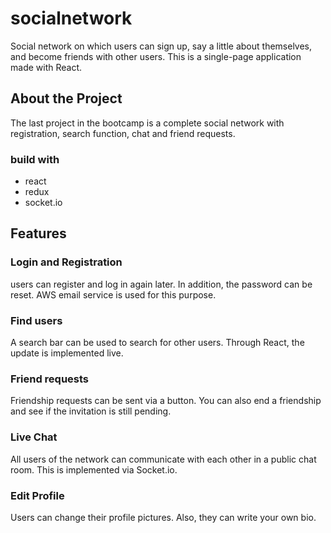 # socialnetwork
Social network on which users can sign up, say a little about themselves, and become friends with other users. This is a single-page application made with React.

## About the Project
The last project in the bootcamp is a complete social network with registration, search function, chat and friend requests.

### build with
- react
- redux
- socket.io

## Features

### Login and Registration
users can register and log in again later. In addition, the password can be reset. AWS email service is used for this purpose.

### Find users
A search bar can be used to search for other users. Through React, the update is implemented live.

### Friend requests
Friendship requests can be sent via a button. You can also end a friendship and see if the invitation is still pending.

### Live Chat
All users of the network can communicate with each other in a public chat room. This is implemented via Socket.io.

### Edit Profile
Users can change their profile pictures. Also, they can write your own bio.
